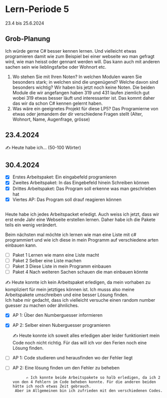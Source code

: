 # Lern-Periode 5

23.4 bis 25.6.2024

## Grob-Planung
Ich würde gerne C# besser kennen lernen. Und vielleicht etwas programieren damit wie zum Beispiel bei einer webseite wo man gefragt wird, wie man heisst oder gennant werden will.
Das kann auch mit anderen sachen sein wie lieblingsfarbe oder Wohnort etc. 

1. Wo stehen Sie mit Ihren Noten? In welchen Modulen waren Sie besonders stark; in welchen sind die ungenügend? Welche davon sind besonders wichtig?
  Wir haben bis jetzt noch keine Noten. Die beiden Module die wir angefangen haben 319 und 431 laufen ziemlich gut wobei 319 etwas besser läuft und interessanter ist. Das kommt daher das wir da schon C# kennen gelernt haben.
5. Was wäre ein geeignetes Projekt für diese LP5?
Das Programierne von etwas oder jemandem der dir verschiedene Fragen stellt (Alter, Wohnort, Name, Augenfrage, grösse)
## 23.4.2024

✍️ Heute habe ich... (50-100 Wörter)

## 30.4.2024

- [x] Erstes Arbeitspaket: Ein eingabefeld programieren
- [x] Zweites Arbeitspaket: In das Eingebefeld hinein Schreiben können
- [x] Drittes Arbeitspaket: Das Program soll erkenne was man geschrieben hat
- [x] Viertes AP: Das Program soll drauf reagieren können

 ##
 Heute habe ich jedes Arbeitspacket erledigt. Auch weiss ich jetzt, dass wir erst ende Jahr eine Webseite erstellen lernen. Daher habe ich die Pakete teils ein wenig verändert.

 Beim nächsten mal möchte ich lernen wie man eine Liste mit c# programmiert und wie ich diese in mein Programm auf verschiedene arten einbauen kann.
 - [ ] Paket 1 Lernen wie mann eine Liste macht
 - [ ] Paket 2 Selber eine Liste machen
-  [ ] Paket 3 Diese Liste in mein Programm einbauen
 - [ ] Paket 4 Nach weiteren Sachen schauen die man einbauen könnte
    
  ✍️ Heute konnte ich kein Arbeitspaket erledigen, da mein vorhaben zu kompliziert für mein jetztiges können ist. Ich musss also meine Arbeitspakete umschreiben und eine besser Lösung finden.  
          Ich habe mir gedacht, dass ich vielleicht versuche einen random number guesser zu machen oder ähnliches.
- [x] AP 1: Über den Numberguesser informieren
- [x] AP 2: Selber einen Nuberguesser programieren 
       
  ✍️ Heute konnte ich soweit alles erledigen aber leider funktioniert mein Code noch nicht richtig. Für das will ich vor den Ferien noch eine Lösung finden.
- [ ] AP 1: Code studieren und herausfinden wo der Fehler liegt
- [ ] AP 2: Eine lösung finden um den Fehler zu beheben
  
            ✍️ Ich konnte beide Arbeitspakete so halb erledigen, da ich 2 von den 4 Fehlern im Code beheben konnte. Für die anderen beiden hätte ich noch etwas Zeit gebrauch.
       Aber im Allgemeinen bin ich zufrieden mit den verschiedenen Codes.


